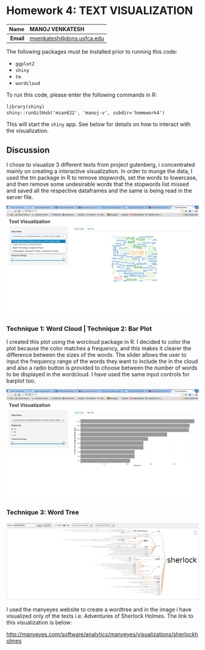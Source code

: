 Homework 4: TEXT VISUALIZATION
==============================

| **Name**  | MANOJ VENKATESH  |
|----------:|:-------------|
| **Email** | mvenkatesh@dons.usfca.edu |

The following packages must be installed prior to running this code:

- `ggplot2`
- `shiny`
- `tm`
- `wordcloud`

To run this code, please enter the following commands in R:

```
library(shiny)
shiny::runGitHub('msan622', 'manoj-v', subdir='homework4')
```

This will start the `shiny` app. See below for details on how to interact with the visualization.

## Discussion ##

I chose to visualize 3 different texts from project gutenberg, i concentrated mainly on creating a interactive visualization. In order to munge the data, I used the tm package in R to remove stopwords, set the words to lowercase, and then remove some undesirable words that the stopwords list missed and saved all the respective dataframes and the same is being read in the server file.

![IMAGE](wordcloud.png)

### Technique 1: Word Cloud | Technique 2: Bar Plot

I created this plot using the worcloud package in R. I decided to color the plot because the color matches a frequency, and this makes it clearer the difference between the sizes of the words. The slider allows the user to input the frequency range of the words they want to include the in the cloud and also a radio button is provided to choose between the number of words to be displayed in the wordcloud. I have used the same input controls for barplot too.

![IMAGE](barplot.png)

### Technique 3: Word Tree

![IMAGE](static.png)

I used the manyeyes website to create a wordtree and in the image i have visualized only of the texts i.e. Adventures of Sherlock Holmes.
The link to this visualization is below:

http://manyeyes.com/software/analytics/manyeyes/visualizations/sherlockholmes